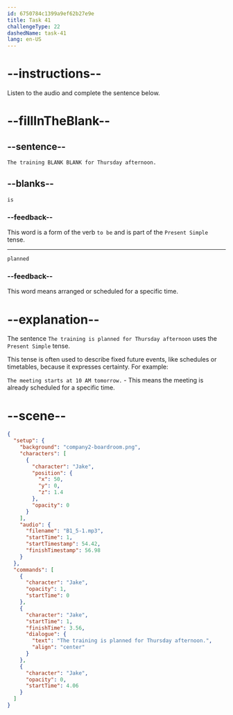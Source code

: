 ```yaml
---
id: 6750784c1399a9ef62b27e9e
title: Task 41
challengeType: 22
dashedName: task-41
lang: en-US
---
```

<!-- (Audio) Jake: The training is planned for Thursday afternoon. -->

# --instructions--

Listen to the audio and complete the sentence below.

# --fillInTheBlank--

## --sentence--

`The training BLANK BLANK for Thursday afternoon.`

## --blanks--

`is`

### --feedback--

This word is a form of the verb `to be` and is part of the `Present Simple` tense.

---

`planned`

### --feedback--

This word means arranged or scheduled for a specific time.

# --explanation--

The sentence `The training is planned for Thursday afternoon` uses the `Present Simple` tense. 

This tense is often used to describe fixed future events, like schedules or timetables, because it expresses certainty. For example:

`The meeting starts at 10 AM tomorrow.` - This means the meeting is already scheduled for a specific time.

# --scene--

```json
{
  "setup": {
    "background": "company2-boardroom.png",
    "characters": [
      {
        "character": "Jake",
        "position": {
          "x": 50,
          "y": 0,
          "z": 1.4
        },
        "opacity": 0
      }
    ],
    "audio": {
      "filename": "B1_5-1.mp3",
      "startTime": 1,
      "startTimestamp": 54.42,
      "finishTimestamp": 56.98
    }
  },
  "commands": [
    {
      "character": "Jake",
      "opacity": 1,
      "startTime": 0
    },
    {
      "character": "Jake",
      "startTime": 1,
      "finishTime": 3.56,
      "dialogue": {
        "text": "The training is planned for Thursday afternoon.",
        "align": "center"
      }
    },
    {
      "character": "Jake",
      "opacity": 0,
      "startTime": 4.06
    }
  ]
}
```
